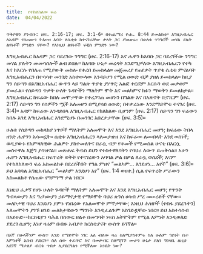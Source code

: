 ```yaml
---
title:  የተከለከለው ፍሬ
date:  04/04/2022
---
```


`ጥቅሶቹን ያንብቡ: ዘፍ. 2:16-17; ዘፍ. 3:1-6። በተጨማሪ ዮሐ. 8:44 ይመልከቱ። እግዚአብሔር ለአዳም የሰጠውን ትእዛዝ እባቡ ለሴቲቱ ከተናገራቸው ቃላት ጋር ያነጻጽሩ። በሁለቱ ንግግሮች መሃል ያሉት ልዩነቶች ምንድን ናቸው? የእነዚህ ልዩነቶች ፍቺስ ምንድን ነው?`

እግዚአብሔር ከአዳም ጋር ባደረገው ንግግር (ዘፍ. 2:16-17) እና ሔዋን ከእባቡ ጋር ባደረገችው ንግግር መሃል ያሉትን መመሳሰሎች ልብ ይበሉ። ከእባቡ ሁኔታ መረዳት እንደሚቻለው እግዚአብሔርን የተካ እና ከእርሱ የበለጠ  የሚያውቅ መስሎ የቀረበ ይመስላል። መጀመሪያ የጠየቃት ጥያቄ ሴቲቱ ምናልባት እግዚአብሔርን በተሳሳተ መንገድ አስተውላው እንዳይሆን የሚል ዐውድ ብቻ ያዘለ ይመስላል። ከዚያ ግን ሰይጣን በእግዚአብሔር ውጥን ላይ ግልጽ ጥያቄ ያነሣና; አልፎ ተርፎም እርሱን ወደ መቃወም ያመራል። የሰይጣን ጥቃት ሁለት ጉዳዮችን ማለትም ሞት እና መልካምና ክፉን ማወቅን ይመለከታል። እግዚአብሔር ከፍሬው ከበሉ መሞታቸው የተረጋገጠ መሆኑን በግልጽ እና በአጽኖት ቢናገርም (ዘፍ. 2:17) ሰይጣን ግን የሰዎችን ሟች አለመሆን በሚያሳይ ዐውድ; በተቃራኒው እንደማይሞቱ ተናገረ (ዘፍ. 3:4)። አዳም ከፍሬው እንዳይበላ እግዚአብሔር የከለከለው ቢሆንም (ዘፍ. 2:17) ሰይጣን ግን ፍሬውን ከበሉ እንደ እግዚአብሔር እንደሚሆኑ በመንገር አበረታታቸው (ዘፍ. 3:5)።

ሁለቱ የሰይጣን መከላከያ ነጥቦች ማለትም አለመሞት እና እንደ እግዚአብሔር መሆን; ከፍሬው ትበላ ዘንድ ሔዋንን አሳመኗት። ሴቲቱ እግዚአብሔርን ላለመታዘዝ እና ከፍሬው ለመብላት እንደ ወሰነች; ወዲያውኑ የአምላካዊው ሕልዎት ያከተመለትና በራሷ ብቻ የቆመች የሚመስል ሁናቴ በእርሷ መስተዋሉ እጅግ ያሳዝናል። መጽሐፍ ቅዱስ ይህን የተስተዋለባትን የባህሪ ለውጥ ይጠቅሳል። አሁን ሔዋን እግዚአብሔር በፍጥረት ወቅት የተናገረውን አባባል ቃል በቃል ለራሷ ወሰደች; እናም የተከለከለውን ፍሬ አስመልክቶ በደረሰችበት የግል ምዘና “መልካም… እንደሆነ… አየች” (ዘፍ. 3:6)። ይህ አባባል እግዚአብሔር “መልካም እንደሆነ አየ” (ዘፍ. 1:4 ወዘተ.) ሲል የፍጥረት ሥራውን አስመልክቶ የሰጠው የግምገማ ቃል ነበር።

እነዚህ ፈታኝ የሆኑ ሁለት ጉዳዮች ማለትም አለመሞት እና እንደ እግዚአብሔር መሆን; የጥንት ግብጻውያን እና ግሪካውያን ኃይማኖታዊ የማይሞት ባህሪ ጽንሰ ሀሳብ ሥረ መሠረቶች ናቸው። መለኮታዊ ባህሪ እንደሆነ ያምኑ የነበረው የአለመሞት ምኞታቸው; እነዚህ ሕዝቦች (ተስፋ ያደረጉትን) አለመሞትን ያገኙ ዘንድ መለኮታዊውን ማንነት እንዲፈልጉም አስገድዷቸው ነበር። ይህ አስተሳሰብ በአይሁድ--ክርስቲያን ባሕል በስውር ዘልቆ በመግባት ነፍስ አትሞትም የሚል እምነት እንዲወለድ ያደረገ ሲሆን; እነሆ ዛሬም በብዙ አብያተ ክርስቲያናት ውስጥ ይገኛል።

`በእኛ በሁላችንም ውስጥ አንድ የማይሞት ነገር አለ ብለው ዛሬ ስለሚያስተምሩ ስለ ሁሉም ዓይነት ቤተ እምነቶች አሰብ ያድርጉ። ስለ ሰው ተፈጥሮ እና በመቃብር ስለሚገኙ ሙታን ሁኔታ ያለን ግንዛቤ ለዚህ አደገኛ ማታለያ ብርቱ ጥበቃ ሊያደርግልን የሚችለው እንዴት ነው?`
